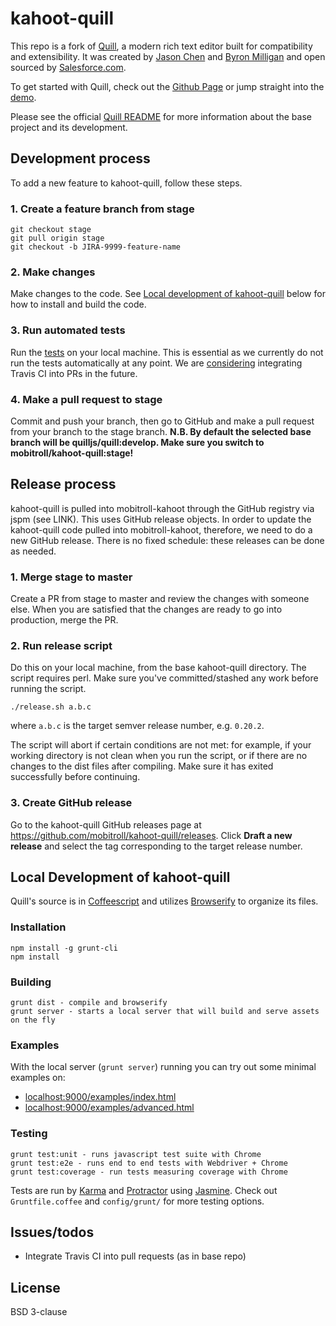 # kahoot-quill

This repo is a fork of [Quill](https://github.com/quilljs/quill), a modern rich text editor built for compatibility and extensibility. It was created by [Jason Chen](https://twitter.com/jhchen) and [Byron Milligan](https://twitter.com/byronmilligan) and open sourced by [Salesforce.com](http://www.salesforce.com).

To get started with Quill, check out the [Github Page](http://quilljs.com/) or jump straight into the [demo](http://quilljs.com/examples/).

Please see the official [Quill README](https://github.com/quilljs/quill/blob/develop/README.md) for more information about the base project and its development.

## Development process

To add a new feature to kahoot-quill, follow these steps.

### 1. Create a feature branch from stage

```
git checkout stage
git pull origin stage
git checkout -b JIRA-9999-feature-name
```

### 2. Make changes

Make changes to the code. See [Local development of kahoot-quill](https://github.com/mobitroll/kahoot-quill#local-development-of-kahoot-quill) below for how to install and build the code.

### 3. Run automated tests

Run the [tests](https://github.com/mobitroll/kahoot-quill#testing) on your local machine. This is essential as we currently do not run the tests automatically at any point. We are [considering]() integrating Travis CI into PRs in the future.

### 4. Make a pull request to stage

Commit and push your branch, then go to GitHub and make a pull request from your branch to the stage branch. **N.B. By default the selected base branch will be quilljs/quill:develop. Make sure you switch to mobitroll/kahoot-quill:stage!**


## Release process

kahoot-quill is pulled into mobitroll-kahoot through the GitHub registry via jspm (see LINK). This uses GitHub release objects. In order to update the kahoot-quill code pulled into mobitroll-kahoot, therefore, we need to do a new GitHub release. There is no fixed schedule: these releases can be done as needed.

### 1. Merge stage to master

Create a PR from stage to master and review the changes with someone else. When you are satisfied that the changes are ready to go into production, merge the PR.

### 2. Run release script

Do this on your local machine, from the base kahoot-quill directory. The script requires perl. Make sure you've committed/stashed any work before running the script.

```
./release.sh a.b.c
```
where `a.b.c` is the target semver release number, e.g. `0.20.2`.

The script will abort if certain conditions are not met: for example, if your working directory is not clean when you run the script, or if there are no changes to the dist files after compiling. Make sure it has exited successfully before continuing.

### 3. Create GitHub release

Go to the kahoot-quill GitHub releases page at https://github.com/mobitroll/kahoot-quill/releases. 
Click **Draft a new release** and select the tag corresponding to the target release number.


## Local Development of kahoot-quill

Quill's source is in [Coffeescript](http://coffeescript.org/) and utilizes [Browserify](http://browserify.org/) to organize its files.

### Installation

    npm install -g grunt-cli
    npm install

### Building

    grunt dist - compile and browserify
    grunt server - starts a local server that will build and serve assets on the fly

### Examples

With the local server (`grunt server`) running you can try out some minimal examples on:

- [localhost:9000/examples/index.html](http://localhost:9000/examples/index.html)
- [localhost:9000/examples/advanced.html](http://localhost:9000/examples/advanced.html)


### Testing

    grunt test:unit - runs javascript test suite with Chrome
    grunt test:e2e - runs end to end tests with Webdriver + Chrome
    grunt test:coverage - run tests measuring coverage with Chrome

Tests are run by [Karma](http://karma-runner.github.io/) and [Protractor](https://github.com/angular/protractor) using [Jasmine](http://jasmine.github.io/). Check out `Gruntfile.coffee` and `config/grunt/` for more testing options.

## Issues/todos

- Integrate Travis CI into pull requests (as in base repo)

## License

BSD 3-clause

